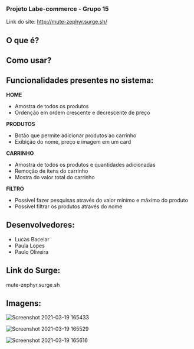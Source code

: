 ### Projeto Labe-commerce - Grupo 15

Link do site: http://mute-zephyr.surge.sh/

## O que é?
## Como usar?

**<h2>Funcionalidades presentes no sistema:</h2>** 
**HOME**<br>
* Amostra de todos os produtos<br>
* Ordenção em ordem crescente e decrescente de preço

**PRODUTOS**<br>
* Botão que permite adicionar produtos ao carrinho<br>
* Exibição do nome, preço e imagem em um card

**CARRINHO**<br>
* Amostra de todos os produtos e quantidades adicionadas<br>
* Remoção de itens do carrinho<br>
* Mostra do valor total do carrinho

**FILTRO**<br>
* Possível fazer pesquisas através do valor mínimo e máximo do produto<br>
* Possível filtrar os produtos através do nome


## Desenvolvedores:
- Lucas Bacelar
- Paula Lopes
- Paulo Oliveira

## Link do Surge:
mute-zephyr.surge.sh


## Imagens:

![Screenshot 2021-03-19 165433](https://user-images.githubusercontent.com/57108685/111835775-23ccca00-88d4-11eb-9820-f08088534297.png)

![Screenshot 2021-03-19 165529](https://user-images.githubusercontent.com/57108685/111835776-24fdf700-88d4-11eb-8d52-c7829359a795.png)

![Screenshot 2021-03-19 165616](https://user-images.githubusercontent.com/57108685/111835777-25968d80-88d4-11eb-86d1-b0dc67fda853.png)



